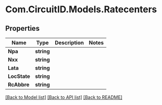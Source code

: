 
# Com.CircuitID.Models.Ratecenters

## Properties

Name | Type | Description | Notes
------------ | ------------- | ------------- | -------------
**Npa** | **string** |  | 
**Nxx** | **string** |  | 
**Lata** | **string** |  | 
**LocState** | **string** |  | 
**RcAbbre** | **string** |  | 

[[Back to Model list]](../README.md#documentation-for-models)
[[Back to API list]](../README.md#documentation-for-api-endpoints)
[[Back to README]](../README.md)

